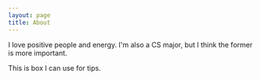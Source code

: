 ```yaml
---
layout: page
title: About
---
```


I love positive people and energy. I'm also a CS major, but I think the former is more important.

<p class="message">
  This is box I can use for tips.
</p>
